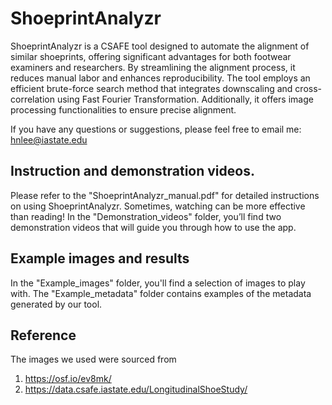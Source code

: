 # ShoeprintAnalyzr
ShoeprintAnalyzr is a CSAFE tool designed to automate the alignment of similar shoeprints, offering significant advantages for both footwear examiners and researchers. By streamlining the alignment process, it reduces manual labor and enhances reproducibility. The tool employs an efficient brute-force search method that integrates downscaling and cross-correlation using Fast Fourier Transformation. Additionally, it offers image processing functionalities to ensure precise alignment.

If you have any questions or suggestions, please feel free to email me: hnlee@iastate.edu

## Instruction and demonstration videos.
Please refer to the "ShoeprintAnalyzr_manual.pdf" for detailed instructions on using ShoeprintAnalyzr. Sometimes, watching can be more effective than reading! In the "Demonstration_videos" folder, you’ll find two demonstration videos that will guide you through how to use the app.

## Example images and results
In the "Example_images" folder, you'll find a selection of images to play with. The "Example_metadata" folder contains examples of the metadata generated by our tool.

## Reference
The images we used were sourced from
1. https://osf.io/ev8mk/
2. https://data.csafe.iastate.edu/LongitudinalShoeStudy/
